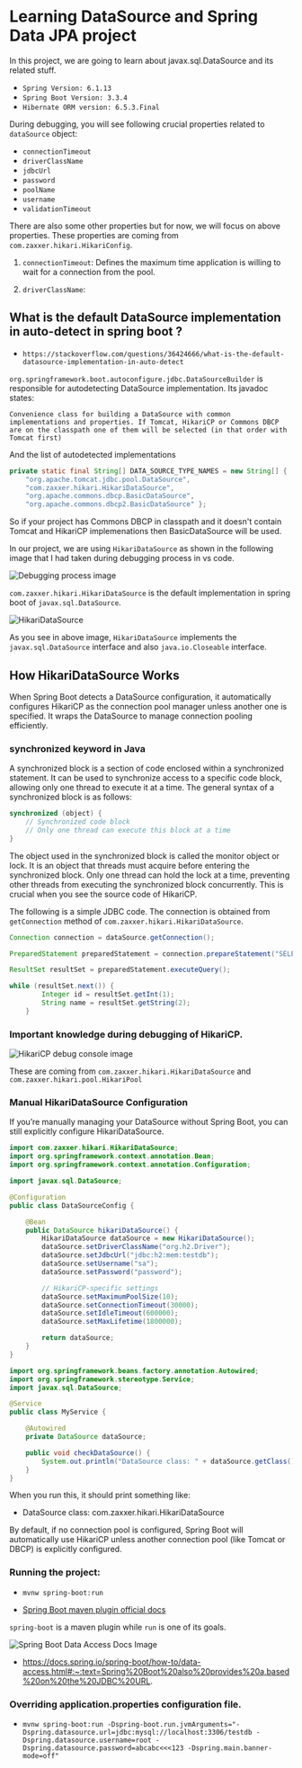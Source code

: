 # Learning DataSource and Spring Data JPA project

In this project, we are going to learn about javax.sql.DataSource and its related stuff.

- `Spring Version: 6.1.13`
- `Spring Boot Version: 3.3.4`
- `Hibernate ORM version: 6.5.3.Final`

During debugging, you will see following crucial properties related to `dataSource` object:

- `connectionTimeout`
- `driverClassName`
- `jdbcUrl`
- `password`
- `poolName`
- `username`
- `validationTimeout`

There are also some other properties but for now, we will focus on above properties. These properties are coming from `com.zaxxer.hikari.HikariConfig`.

1. `connectionTimeout`: Defines the maximum time application is willing to wait for a connection from the pool.

2. `driverClassName`: 




## What is the default DataSource implementation in auto-detect in spring boot ? 

- `https://stackoverflow.com/questions/36424666/what-is-the-default-datasource-implementation-in-auto-detect`


`org.springframework.boot.autoconfigure.jdbc.DataSourceBuilder` is responsible for autodetecting DataSource implementation. Its javadoc states:

`Convenience class for building a DataSource with common implementations and properties. If Tomcat, HikariCP or Commons DBCP are on the classpath one of them will be selected (in that order with Tomcat first)`

And the list of autodetected implementations

```java
private static final String[] DATA_SOURCE_TYPE_NAMES = new String[] {
    "org.apache.tomcat.jdbc.pool.DataSource",
    "com.zaxxer.hikari.HikariDataSource",
    "org.apache.commons.dbcp.BasicDataSource",
    "org.apache.commons.dbcp2.BasicDataSource" };
```

So if your project has Commons DBCP in classpath and it doesn't contain Tomcat and HikariCP implemenations then BasicDataSource will be used.

In our project, we are using `HikariDataSource` as shown in the following image that I had taken during debugging process in vs code.

![Debugging process image](images/image.png)


`com.zaxxer.hikari.HikariDataSource` is the default implementation in spring boot of `javax.sql.DataSource`.

![HikariDataSource](images/image3.png)

As you see in above image, `HikariDataSource` implements the `javax.sql.DataSource` interface and also `java.io.Closeable` interface.


## How HikariDataSource Works

When Spring Boot detects a DataSource configuration, it automatically configures HikariCP as the connection pool manager unless another one is specified. It wraps the DataSource to manage connection pooling efficiently.


### synchronized keyword in Java

A synchronized block is a section of code enclosed within a synchronized statement. It can be used to synchronize access to a specific code block, allowing only one thread to execute it at a time. The general syntax of a synchronized block is as follows:

```java
synchronized (object) {
    // Synchronized code block
    // Only one thread can execute this block at a time
}
```


The object used in the synchronized block is called the monitor object or lock. It is an object that threads must acquire before entering the synchronized block. Only one thread can hold the lock at a time, preventing other threads from executing the synchronized block concurrently. This is crucial when you see the source code of HikariCP.

The following is a simple JDBC code. The connection is obtained from `getConnection` method of `com.zaxxer.hikari.HikariDataSource`.

```java
Connection connection = dataSource.getConnection();

PreparedStatement preparedStatement = connection.prepareStatement("SELECT * FROM students");

ResultSet resultSet = preparedStatement.executeQuery();

while (resultSet.next()) {
	    Integer id = resultSet.getInt(1);
	    String name = resultSet.getString(2);
    }
```


### Important knowledge during debugging of HikariCP.

![HikariCP debug console image](images/image4.png)

These are coming from `com.zaxxer.hikari.HikariDataSource` and `com.zaxxer.hikari.pool.HikariPool`

### Manual HikariDataSource Configuration 

If you’re manually managing your DataSource without Spring Boot, you can still explicitly configure HikariDataSource.

```java
import com.zaxxer.hikari.HikariDataSource;
import org.springframework.context.annotation.Bean;
import org.springframework.context.annotation.Configuration;

import javax.sql.DataSource;

@Configuration
public class DataSourceConfig {

    @Bean
    public DataSource hikariDataSource() {
        HikariDataSource dataSource = new HikariDataSource();
        dataSource.setDriverClassName("org.h2.Driver");
        dataSource.setJdbcUrl("jdbc:h2:mem:testdb");
        dataSource.setUsername("sa");
        dataSource.setPassword("password");

        // HikariCP-specific settings
        dataSource.setMaximumPoolSize(10);
        dataSource.setConnectionTimeout(30000);
        dataSource.setIdleTimeout(600000);
        dataSource.setMaxLifetime(1800000);

        return dataSource;
    }
}
```

```java
import org.springframework.beans.factory.annotation.Autowired;
import org.springframework.stereotype.Service;
import javax.sql.DataSource;

@Service
public class MyService {

    @Autowired
    private DataSource dataSource;

    public void checkDataSource() {
        System.out.println("DataSource class: " + dataSource.getClass().getName());
    }
}
```

When you run this, it should print something like:
- DataSource class: com.zaxxer.hikari.HikariDataSource

By default, if no connection pool is configured, Spring Boot will automatically use HikariCP unless another connection pool (like Tomcat or DBCP) is explicitly configured.


### Running the project:

- `mvnw spring-boot:run`

- [Spring Boot maven plugin official docs](https://docs.spring.io/spring-boot/maven-plugin/using.html#using)

`spring-boot` is a maven plugin while `run` is one of its goals.

![Spring Boot Data Access Docs Image](images/image2.png)

- https://docs.spring.io/spring-boot/how-to/data-access.html#:~:text=Spring%20Boot%20also%20provides%20a,based%20on%20the%20JDBC%20URL.



### Overriding application.properties configuration file.

- `mvnw spring-boot:run -Dspring-boot.run.jvmArguments="-Dspring.datasource.url=jdbc:mysql://localhost:3306/testdb -Dspring.datasource.username=root -Dspring.datasource.password=abcabc<<<123 -Dspring.main.banner-mode=off"`